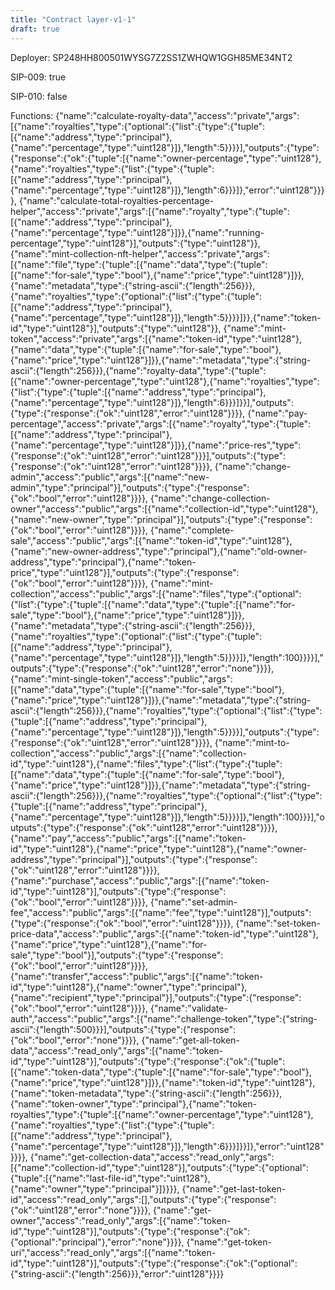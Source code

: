 ```yaml
---
title: "Contract layer-v1-1"
draft: true
---
```

Deployer: SP248HH800501WYSG7Z2SS1ZWHQW1GGH85ME34NT2

SIP-009: true

SIP-010: false

Functions:
{"name":"calculate-royalty-data","access":"private","args":[{"name":"royalties","type":{"optional":{"list":{"type":{"tuple":[{"name":"address","type":"principal"},{"name":"percentage","type":"uint128"}]},"length":5}}}}],"outputs":{"type":{"response":{"ok":{"tuple":[{"name":"owner-percentage","type":"uint128"},{"name":"royalties","type":{"list":{"type":{"tuple":[{"name":"address","type":"principal"},{"name":"percentage","type":"uint128"}]},"length":6}}}]},"error":"uint128"}}}}, {"name":"calculate-total-royalties-percentage-helper","access":"private","args":[{"name":"royalty","type":{"tuple":[{"name":"address","type":"principal"},{"name":"percentage","type":"uint128"}]}},{"name":"running-percentage","type":"uint128"}],"outputs":{"type":"uint128"}}, {"name":"mint-collection-nft-helper","access":"private","args":[{"name":"file","type":{"tuple":[{"name":"data","type":{"tuple":[{"name":"for-sale","type":"bool"},{"name":"price","type":"uint128"}]}},{"name":"metadata","type":{"string-ascii":{"length":256}}},{"name":"royalties","type":{"optional":{"list":{"type":{"tuple":[{"name":"address","type":"principal"},{"name":"percentage","type":"uint128"}]},"length":5}}}}]}},{"name":"token-id","type":"uint128"}],"outputs":{"type":"uint128"}}, {"name":"mint-token","access":"private","args":[{"name":"token-id","type":"uint128"},{"name":"data","type":{"tuple":[{"name":"for-sale","type":"bool"},{"name":"price","type":"uint128"}]}},{"name":"metadata","type":{"string-ascii":{"length":256}}},{"name":"royalty-data","type":{"tuple":[{"name":"owner-percentage","type":"uint128"},{"name":"royalties","type":{"list":{"type":{"tuple":[{"name":"address","type":"principal"},{"name":"percentage","type":"uint128"}]},"length":6}}}]}}],"outputs":{"type":{"response":{"ok":"uint128","error":"uint128"}}}}, {"name":"pay-percentage","access":"private","args":[{"name":"royalty","type":{"tuple":[{"name":"address","type":"principal"},{"name":"percentage","type":"uint128"}]}},{"name":"price-res","type":{"response":{"ok":"uint128","error":"uint128"}}}],"outputs":{"type":{"response":{"ok":"uint128","error":"uint128"}}}}, {"name":"change-admin","access":"public","args":[{"name":"new-admin","type":"principal"}],"outputs":{"type":{"response":{"ok":"bool","error":"uint128"}}}}, {"name":"change-collection-owner","access":"public","args":[{"name":"collection-id","type":"uint128"},{"name":"new-owner","type":"principal"}],"outputs":{"type":{"response":{"ok":"bool","error":"uint128"}}}}, {"name":"complete-sale","access":"public","args":[{"name":"token-id","type":"uint128"},{"name":"new-owner-address","type":"principal"},{"name":"old-owner-address","type":"principal"},{"name":"token-price","type":"uint128"}],"outputs":{"type":{"response":{"ok":"bool","error":"uint128"}}}}, {"name":"mint-collection","access":"public","args":[{"name":"files","type":{"optional":{"list":{"type":{"tuple":[{"name":"data","type":{"tuple":[{"name":"for-sale","type":"bool"},{"name":"price","type":"uint128"}]}},{"name":"metadata","type":{"string-ascii":{"length":256}}},{"name":"royalties","type":{"optional":{"list":{"type":{"tuple":[{"name":"address","type":"principal"},{"name":"percentage","type":"uint128"}]},"length":5}}}}]},"length":100}}}}],"outputs":{"type":{"response":{"ok":"uint128","error":"none"}}}}, {"name":"mint-single-token","access":"public","args":[{"name":"data","type":{"tuple":[{"name":"for-sale","type":"bool"},{"name":"price","type":"uint128"}]}},{"name":"metadata","type":{"string-ascii":{"length":256}}},{"name":"royalties","type":{"optional":{"list":{"type":{"tuple":[{"name":"address","type":"principal"},{"name":"percentage","type":"uint128"}]},"length":5}}}}],"outputs":{"type":{"response":{"ok":"uint128","error":"uint128"}}}}, {"name":"mint-to-collection","access":"public","args":[{"name":"collection-id","type":"uint128"},{"name":"files","type":{"list":{"type":{"tuple":[{"name":"data","type":{"tuple":[{"name":"for-sale","type":"bool"},{"name":"price","type":"uint128"}]}},{"name":"metadata","type":{"string-ascii":{"length":256}}},{"name":"royalties","type":{"optional":{"list":{"type":{"tuple":[{"name":"address","type":"principal"},{"name":"percentage","type":"uint128"}]},"length":5}}}}]},"length":100}}}],"outputs":{"type":{"response":{"ok":"uint128","error":"uint128"}}}}, {"name":"pay","access":"public","args":[{"name":"token-id","type":"uint128"},{"name":"price","type":"uint128"},{"name":"owner-address","type":"principal"}],"outputs":{"type":{"response":{"ok":"uint128","error":"uint128"}}}}, {"name":"purchase","access":"public","args":[{"name":"token-id","type":"uint128"}],"outputs":{"type":{"response":{"ok":"bool","error":"uint128"}}}}, {"name":"set-admin-fee","access":"public","args":[{"name":"fee","type":"uint128"}],"outputs":{"type":{"response":{"ok":"bool","error":"uint128"}}}}, {"name":"set-token-price-data","access":"public","args":[{"name":"token-id","type":"uint128"},{"name":"price","type":"uint128"},{"name":"for-sale","type":"bool"}],"outputs":{"type":{"response":{"ok":"bool","error":"uint128"}}}}, {"name":"transfer","access":"public","args":[{"name":"token-id","type":"uint128"},{"name":"owner","type":"principal"},{"name":"recipient","type":"principal"}],"outputs":{"type":{"response":{"ok":"bool","error":"uint128"}}}}, {"name":"validate-auth","access":"public","args":[{"name":"challenge-token","type":{"string-ascii":{"length":500}}}],"outputs":{"type":{"response":{"ok":"bool","error":"none"}}}}, {"name":"get-all-token-data","access":"read_only","args":[{"name":"token-id","type":"uint128"}],"outputs":{"type":{"response":{"ok":{"tuple":[{"name":"token-data","type":{"tuple":[{"name":"for-sale","type":"bool"},{"name":"price","type":"uint128"}]}},{"name":"token-id","type":"uint128"},{"name":"token-metadata","type":{"string-ascii":{"length":256}}},{"name":"token-owner","type":"principal"},{"name":"token-royalties","type":{"tuple":[{"name":"owner-percentage","type":"uint128"},{"name":"royalties","type":{"list":{"type":{"tuple":[{"name":"address","type":"principal"},{"name":"percentage","type":"uint128"}]},"length":6}}}]}}]},"error":"uint128"}}}}, {"name":"get-collection-data","access":"read_only","args":[{"name":"collection-id","type":"uint128"}],"outputs":{"type":{"optional":{"tuple":[{"name":"last-file-id","type":"uint128"},{"name":"owner","type":"principal"}]}}}}, {"name":"get-last-token-id","access":"read_only","args":[],"outputs":{"type":{"response":{"ok":"uint128","error":"none"}}}}, {"name":"get-owner","access":"read_only","args":[{"name":"token-id","type":"uint128"}],"outputs":{"type":{"response":{"ok":{"optional":"principal"},"error":"none"}}}}, {"name":"get-token-uri","access":"read_only","args":[{"name":"token-id","type":"uint128"}],"outputs":{"type":{"response":{"ok":{"optional":{"string-ascii":{"length":256}}},"error":"uint128"}}}}

